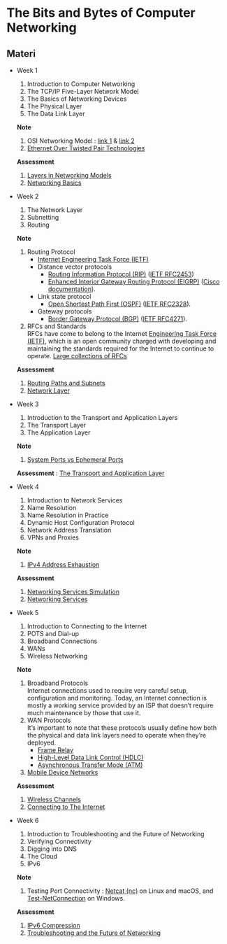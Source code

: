 # The Bits and Bytes of Computer Networking

## Materi

* Week 1<br>
   1. Introduction to Computer Networking
   2. The TCP/IP Five-Layer Network Model
   3. The Basics of Networking Devices
   4. The Physical Layer
   5. The Data Link Layer
   
   **Note**

   1. OSI Networking Model : [link 1](https://www.sans.org/reading-room/whitepapers/standards/osi-model-overview-543) & [link 2](https://en.wikipedia.org/wiki/OSI_model)
   2. [Ethernet Over Twisted Pair Technologies](https://en.wikipedia.org/wiki/Ethernet_over_twisted_pair)

   **Assessment**

   1. [Layers in Networking Models](Assessment/Week_1_01%20Layers%20in%20Networking%20Models.md)
   2. [Networking Basics](Assessment/Week_1_02%20Networking%20Basic.md)
* Week 2<br>
   1. The Network Layer
   2. Subnetting
   3. Routing
   
   **Note**

   1. Routing Protocol<br>
      * [Internet Engineering Task Force (IETF)](https://www.ietf.org/)
      * Distance vector protocols 
        * [Routing Information Protocol (RIP)](https://en.wikipedia.org/wiki/Routing_Information_Protocol) ([IETF RFC2453](https://tools.ietf.org/html/rfc2453))
        * [Enhanced Interior Gateway Routing Protocol (EIGRP)](https://en.wikipedia.org/wiki/Enhanced_Interior_Gateway_Routing_Protocol) ([Cisco documentation](https://www.cisco.com/c/en/us/support/docs/ip/enhanced-interior-gateway-routing-protocol-eigrp/16406-eigrp-toc.html)). 
      * Link state protocol 
        * [Open Shortest Path First (OSPF)](https://en.wikipedia.org/wiki/Open_Shortest_Path_First) ([IETF RFC2328](https://tools.ietf.org/html/rfc2328)).
       * Gateway protocols
         * [Border Gateway Protocol (BGP)](https://en.wikipedia.org/wiki/Border_Gateway_Protocol) ([IETF RFC4271](https://tools.ietf.org/html/rfc4271)).
   2. RFCs and Standards<br>
   RFCs have come to belong to the Internet [Engineering Task Force (IETF)](https://www.ietf.org/), which is an open community charged with developing and maintaining the standards required for the Internet to continue to operate. [Large collections of RFCs](https://www.ietf.org/standards/rfcs/)

   **Assessment**

   1. [Routing Paths and Subnets](Assessment/Week_2_01%20Routing%20Paths%20and%20Subnets.md)
   2. [Network Layer](Assessment/Week_2_02%20The%20Network%20Layer.md)
* Week 3<br>
   1. Introduction to the Transport and Application Layers
   2. The Transport Layer
   3. The Application Layer
   
   **Note**

   1. [System Ports vs Ephemeral Ports](Assets/System%20Ports%20vs%20Ephemeral%20Ports.md)

   **Assessment** : [The Transport and Application Layer](Assessment/Week_3_01%20The%20Transport%20and%20Application%20Layer.md)
* Week 4<br>
   1. Introduction to Network Services
   2. Name Resolution
   3. Name Resolution in Practice
   4. Dynamic Host Configuration Protocol
   5. Network Address Translation
   6. VPNs and Proxies

   **Note**

   1. [IPv4 Address Exhaustion](Assets/IPv4%20Address%20Exhaustion.md)

   **Assessment**

   1. [Networking Services Simulation](Assessment/Week_4_01%20Networking%20Services%20Simulation.md)
   2. [Networking Services](Assessment/Week_4_02%20Networking%20Services.md)
* Week 5<br>
   1. Introduction to Connecting to the Internet
   2. POTS and Dial-up
   3. Broadband Connections
   4. WANs
   5. Wireless Networking
   
   **Note**

   1. Broadband Protocols<br>
   Internet connections used to require very careful setup, configuration and monitoring. Today, an Internet connection is mostly a working service provided by an ISP that doesn’t require much maintenance by those that use it.
   2. WAN Protocols<br>
   It’s important to note that these protocols usually define how both the physical and data link layers need to operate when they’re deployed.
      * [Frame Relay](https://en.wikipedia.org/wiki/Frame_Relay)
      * [High-Level Data Link Control (HDLC)](https://en.wikipedia.org/wiki/High-Level_Data_Link_Control)
      * [Asynchronous Transfer Mode (ATM)](https://en.wikipedia.org/wiki/Asynchronous_Transfer_Mode)
   3. [Mobile Device Networks](Assets/Mobile%20Device%20Networking.md)
  
    **Assessment** 

    1. [Wireless Channels](Assessment/Week_5_01%20Wireless%20Channels.md)
    2. [Connecting to The Internet](Assessment/Week_5_02%20Connecting%20to%20The%20Internet.md)
* Week 6<br>
    1. Introduction to Troubleshooting and the Future of Networking
    2. Verifying Connectivity
    3. Digging into DNS
    4. The Cloud
    5. IPv6
    
    **Note**

    1. Testing Port Connectivity :  [Netcat (nc)](https://en.wikipedia.org/wiki/Netcat) on Linux and macOS, and [Test-NetConnection](https://docs.microsoft.com/powershell/module/nettcpip/test-netconnection) on Windows.
    
    **Assessment**

    1. [IPv6 Compression](Assessment/Week_6_01%20IPv6%20Compression.md)
    2. [Troubleshooting and the Future of Networking](Assessment/Week_6_02%20Troubleshooting%20and%20the%20Future%20of%20Networking.md)